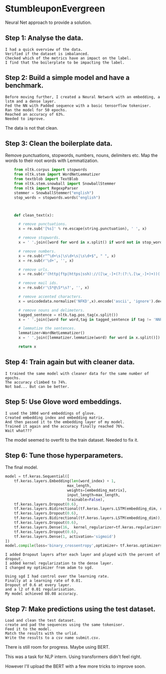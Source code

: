 # StumbleuponEvergreen

Neural Net approach to provide a solution.

## Step 1: Analyse the data.
    I had a quick overview of the data. 
    Verified if the dataset is imbalanced. 
    Checked which of the metrics have an impact on the label.
    I find that the boilerplate to be impacting the label.
    
## Step 2: Build a simple model and have a benchmark.
    Before moving further, I created a Neural Network with an embedding, a lstm and a dense layer.
    Fed the NN with Padded sequence with a basic tensorflow tokeniser.
    Ran the model for 50 epochs.
    Reached an accuracy of 63%.
    Needed to improve.

The data is not that clean.

## Step 3: Clean the boilerplate data.
Remove punctuations, stopwords, numbers, nouns, delimiters etc.
Map the words to their root words with Lemmatization.

```python
    from nltk.corpus import stopwords
    from nltk.stem import WordNetLemmatizer
    from textblob import TextBlob
    from nltk.stem.snowball import SnowballStemmer
    from nltk import RegexpParser
    stemmer = SnowballStemmer("english")
    stop_words = stopwords.words("english")



    def clean_text(x):

      # remove punctuations.
      x = re.sub('[%s]' % re.escape(string.punctuation), ' ', x)

      # remove stopwords.
      x = ' '.join([word for word in x.split() if word not in stop_words])

      # remove numbers.
      x = re.sub(r"^\d+\s|\s\d+\s|\s\d+$", " ", x)
      x = re.sub(r'\d+', '', x)

      # remove urls.
      x = re.sub(r'(http|ftp|https|ssh)://([\w_-]+(?:(?:\.[\w_-]+)+))([\w.,@?^=%&:/~+#-]*[\w@?^=%&/~+#-])?', '', x)

      # remove mail ids.
      x = re.sub(r'\S*@\S*\s?', '', x)

      # remove accented characters.
      x = unicodedata.normalize('NFKD',x).encode('ascii', 'ignore').decode('utf-8', 'ignore')

      # remove nouns and delimeters.
      tagged_sentence = nltk.tag.pos_tag(x.split())
      x = ' '.join([word for word,tag in tagged_sentence if tag != 'NNP' and tag != 'NNPS' and tag != 'NNS' and tag != 'NN' and tag != 'DT' and tag != 'WP' and tag != 'PRP' and tag != 'PRPS'])

      # lemmatize the sentences.
      lemmatizer=WordNetLemmatizer()
      x = ' '.join([lemmatizer.lemmatize(word) for word in x.split()])

      return x


```
    
## Step 4: Train again but with cleaner data.
    I trained the same model with cleaner data for the same number of epochs.
    The accuracy climbed to 74%.
    Not bad... But can be better.
    
## Step 5: Use Glove word embeddings.
    I used the 100d word embeddings of glove.
    Created embedding index and embedding matrix.
    And then passed it to the embedding layer of my model.
    Trained it again and the accuracy finally reached 76%.
    Wait what???
    
The model seemed to overfit to the train dataset. Needed to fix it.

## Step 6: Tune those hyperparameters.
The final model.

```python
model = tf.keras.Sequential([
    tf.keras.layers.Embedding(len(word_index) + 1,
                            max_length,
                            weights=[embedding_matrix],
                            input_length=max_length,
                            trainable=False),
    tf.keras.layers.Dropout(0.6),
    tf.keras.layers.Bidirectional(tf.keras.layers.LSTM(embedding_dim, return_sequences=True)),
    tf.keras.layers.Dropout(0.6),
    tf.keras.layers.Bidirectional(tf.keras.layers.LSTM(embedding_dim)),
    tf.keras.layers.Dropout(0.6),
    tf.keras.layers.Dense(16,  kernel_regularizer=tf.keras.regularizers.l2(0.0001), activation='relu'),
    tf.keras.layers.Dropout(0.6),
    tf.keras.layers.Dense(1, activation='sigmoid')
])
model.compile(loss='binary_crossentropy',optimizer= tf.keras.optimizers.SGD(learning_rate= 0.01),metrics=['accuracy'])
```
    
    I added Dropout layers after each layer and played with the percent of dropout.
    I added kernel regularization to the dense layer.
    I changed my optimizer from adam to sgd.
    
    Using sgd I had control over the learning rate.
    Finally at a learning rate of 0.01.
    Dropout of 0.6 at every layer.
    and a l2 of 0.01 regularisation.
    My model achieved 80.08 accuracy.
    
## Step 7: Make predictions using the test dataset.
    Load and clean the test dataset.
    create and pad the sequences using the same tokeniser.
    Feed it to the model.
    Match the results with the urlid.
    Write the results to a csv name submit.csv.
    
    
There is still room for progress.
Maybe using BERT. 
    
This was a task for NLP intern. Using transformers didn't feel right.

However I'll upload the BERT with a few more tricks to improve soon.
    
    
